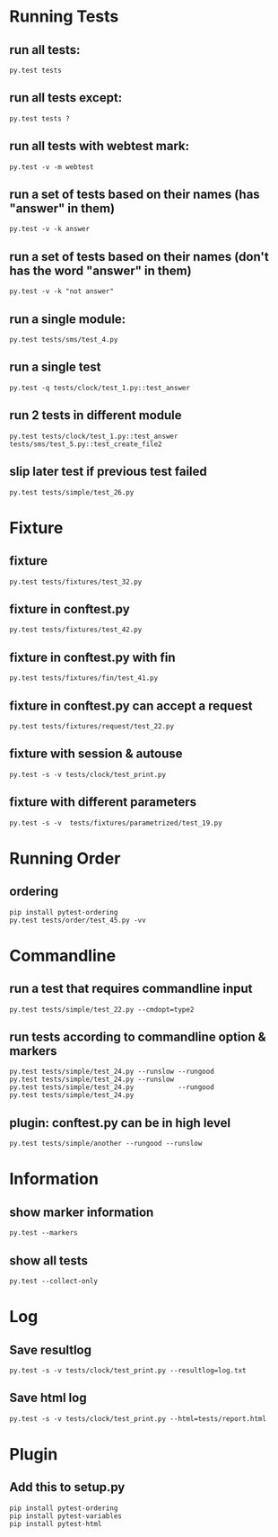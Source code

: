 Running Tests
=============
run all tests: 
--------------
	py.test tests

run all tests except: 
---------------------
	py.test tests ?

run all tests with webtest mark:
--------------------------------
	py.test -v -m webtest

run a set of tests based on their names (has "answer" in them)
--------------------------------------------------------------
	py.test -v -k answer

run a set of tests based on their names (don't has the word "answer" in them)
-----------------------------------------------------------------------------
	py.test -v -k "not answer"

run a single module: 
--------------------
	py.test tests/sms/test_4.py

run a single test
------------------------------------------------------------
	py.test -q tests/clock/test_1.py::test_answer

run 2 tests in different module 
------------------------------------------------------------
	py.test tests/clock/test_1.py::test_answer tests/sms/test_5.py::test_create_file2

slip later test if previous test failed
------------------------------------------------------------
	py.test tests/simple/test_26.py

Fixture
=======
fixture
------------------------------------------------------------
	py.test tests/fixtures/test_32.py

fixture in conftest.py
------------------------------------------------------------
	py.test tests/fixtures/test_42.py

fixture in conftest.py with fin
------------------------------------------------------------
	py.test tests/fixtures/fin/test_41.py

fixture in conftest.py can accept a request
------------------------------------------------------------
	py.test tests/fixtures/request/test_22.py

fixture with session & autouse
------------------------------------------------------------
	py.test -s -v tests/clock/test_print.py

fixture with different parameters
------------------------------------------------------------
	py.test -s -v  tests/fixtures/parametrized/test_19.py

Running Order
=============
ordering 
------------------------------------------------------------
	pip install pytest-ordering
	py.test tests/order/test_45.py -vv
	


Commandline 
===========
run a test that requires commandline input
------------------------------------------------------------
	py.test tests/simple/test_22.py --cmdopt=type2

run tests according to commandline option & markers
------------------------------------------------------------
	py.test tests/simple/test_24.py --runslow --rungood
	py.test tests/simple/test_24.py --runslow 
	py.test tests/simple/test_24.py           --rungood
	py.test tests/simple/test_24.py

plugin: conftest.py can be in high level
------------------------------------------------------------
	py.test tests/simple/another --rungood --runslow


Information
===========
show marker information
------------------------------------------------------------
	py.test --markers

show all tests
------------------------------------------------------------
	py.test --collect-only


Log
===
Save resultlog
------------------------------------------------------------
	py.test -s -v tests/clock/test_print.py --resultlog=log.txt

Save html log
------------------------------------------------------------
	py.test -s -v tests/clock/test_print.py --html=tests/report.html

Plugin
======
Add this to setup.py
--------------------
	pip install pytest-ordering
	pip install pytest-variables
	pip install pytest-html
